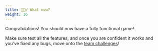 ```yaml
---
title: 🤷🏽‍♂️ What now?
weight: 16
---
```


Congratulations!
You should now have a fully functional game!

Make sure test all the features, and once you are confident it works and you've fixed any bugs, move onto the [team challenges](../../teamwork/2_challenge)!
